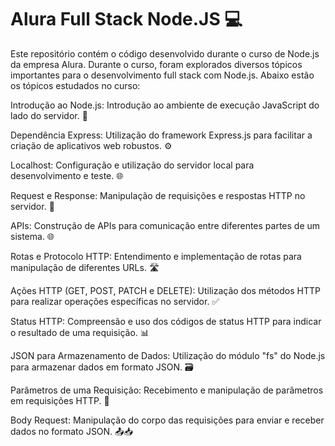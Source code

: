 # Alura Full Stack Node.JS 💻
 Este repositório contém o código desenvolvido durante o curso de Node.js da empresa Alura. Durante o curso, foram explorados diversos tópicos importantes para o desenvolvimento full stack com Node.js. Abaixo estão os tópicos estudados no curso:

 Introdução ao Node.js: Introdução ao ambiente de execução JavaScript do lado do servidor. 🚀

 Dependência Express: Utilização do framework Express.js para facilitar a criação de aplicativos web robustos. ⚙️

 Localhost: Configuração e utilização do servidor local para desenvolvimento e teste. 🌐

 Request e Response: Manipulação de requisições e respostas HTTP no servidor. 📡

 APIs: Construção de APIs para comunicação entre diferentes partes de um sistema. 🌐

 Rotas e Protocolo HTTP: Entendimento e implementação de rotas para manipulação de diferentes URLs. 🛣️

 Ações HTTP (GET, POST, PATCH e DELETE): Utilização dos métodos HTTP para realizar operações específicas no servidor. ✅

 Status HTTP: Compreensão e uso dos códigos de status HTTP para indicar o resultado de uma requisição. 📊

 JSON para Armazenamento de Dados: Utilização do módulo "fs" do Node.js para armazenar dados em formato JSON. 🗃️

 Parâmetros de uma Requisição: Recebimento e manipulação de parâmetros em requisições HTTP. 🔄

 Body Request: Manipulação do corpo das requisições para enviar e receber dados no formato JSON. 📤📥
